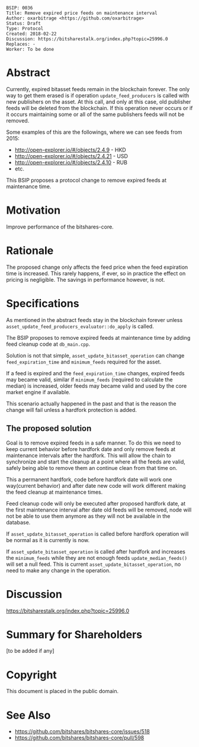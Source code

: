    BSIP: 0036
    Title: Remove expired price feeds on maintenance interval
    Author: oxarbitrage <https://github.com/oxarbitrage>
    Status: Draft
    Type: Protocol
    Created: 2018-02-22
    Discussion: https://bitsharestalk.org/index.php?topic=25996.0
    Replaces: -
    Worker: To be done

# Abstract

Currently, expired bitasset feeds remain in the blockchain forever. The only way to get them erased is if operation `update_feed_producers` is called with new publishers on the asset. At this call, and only at this case, old publisher feeds will be deleted from the blockchain. If this operation never occurs or if it occurs maintaining some or all of the same publishers feeds will not be removed.

Some examples of this are the followings, where we can see feeds from 2015:

- http://open-explorer.io/#/objects/2.4.9 - HKD
- http://open-explorer.io/#/objects/2.4.21 - USD
- http://open-explorer.io/#/objects/2.4.10 - RUB
- etc.

This BSIP proposes a protocol change to remove expired feeds at maintenance time.

# Motivation

Improve performance of the bitshares-core.


# Rationale

The proposed change only affects the feed price when the feed expiration time is increased. This rarely happens, if ever, so in practice the effect on pricing is negligible. The savings in performance however, is not.

# Specifications

As mentioned in the abstract feeds stay in the blockchain forever unless `asset_update_feed_producers_evaluator::do_apply` is called.

The BSIP proposes to remove expired feeds at maintenance time by adding feed cleanup code at `db_main.cpp`.

Solution is not that simple, `asset_update_bitasset_operation` can change `feed_expiration_time` and `minimum_feeds` required for the asset.

If a feed is expired and the `feed_expiration_time` changes, expired feeds may became valid, similar if `minimum_feeds` (required to calculate the median) is increased, older feeds may became valid and used by the core market engine if available.

This scenario actually happened in the past and that is the reason the change will fail unless a hardfork protection is added.

## The proposed solution

Goal is to remove expired feeds in a safe manner. To do this we need to keep current behavior before hardfork date and only remove feeds at maintenance intervals after the hardfork. This will allow the chain to synchronize and start the cleanup at a point where all the feeds are valid, safely being able to remove them an continue clean from that time on.

This a permanent hardfork, code before hardfork date will work one way(current behavior) and after date new code will work different making the feed cleanup at maintenance times.

Feed cleanup code will only be executed after proposed hardfork date, at the first maintenance interval after date old feeds will be removed, node will not be able to use them anymore as they will not be available in the database. 

If `asset_update_bitasset_operation` is called before hardfork operation will be normal as it is currently is now.

If `asset_update_bitasset_operation` is called after hardfork and increases the `minimum_feeds` while they are not enough feeds `update_median_feeds()` will set a null feed. This is current `asset_update_bitasset_operation`, no need to make any change in the operation.


# Discussion

https://bitsharestalk.org/index.php?topic=25996.0

# Summary for Shareholders

[to be added if any]

# Copyright

This document is placed in the public domain.

# See Also

* https://github.com/bitshares/bitshares-core/issues/518
* https://github.com/bitshares/bitshares-core/pull/598
